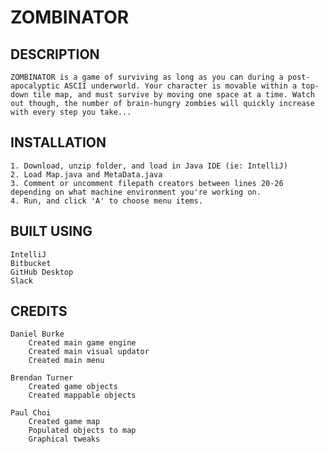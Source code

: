 # ZOMBINATOR

## DESCRIPTION

	ZOMBINATOR is a game of surviving as long as you can during a post-apocalyptic ASCII underworld. Your character is movable within a top-down tile map, and must survive by moving one space at a time. Watch out though, the number of brain-hungry zombies will quickly increase with every step you take...


## INSTALLATION

	1. Download, unzip folder, and load in Java IDE (ie: IntelliJ)
	2. Load Map.java and MetaData.java
	3. Comment or uncomment filepath creators between lines 20-26 depending on what machine environment you're working on.
	4. Run, and click 'A' to choose menu items.


## BUILT USING

	IntelliJ
	Bitbucket
	GitHub Desktop
	Slack


## CREDITS

	Daniel Burke
		Created main game engine
		Created main visual updator
		Created main menu

	Brendan Turner
		Created game objects
		Created mappable objects

	Paul Choi
		Created game map
		Populated objects to map
		Graphical tweaks